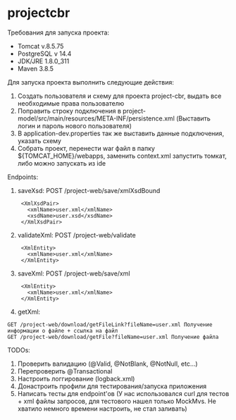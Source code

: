 # projectcbr
Требования для запуска проекта:
 - Tomcat v.8.5.75
 - PostgreSQL v 14.4
 - JDK/JRE 1.8.0_311
 - Maven 3.8.5


Для запуска проекта выполнить следующие действия:
  1. Создать пользователя и схему для проекта project-cbr, выдать все необходимые права пользователю
  2. Поправить строку подключения в project-model/src/main/resources/META-INF/persistence.xml (Выставить логин и пароль нового пользователя)
  3. В application-dev.properties так же выставить данные подключения, указать схему
  4. Собрать проект, перенести war файл в папку ${TOMCAT_HOME}/webapps, заменить context.xml запустить томкат, либо можно запускать из ide

Endpoints:
  1. saveXsd:
    POST /project-web/save/xmlXsdBound

          <XmlXsdPair>
            <xmlName>user.xml</xmlName>
            <xsdName>user.xsd</xsdName>
          </XmlXsdPair>

  2. validateXml:
    POST /project-web/validate

          <XmlEntity>
            <xmlName>user.xml</xmlName>
          </XmlEntity>

  3. saveXml:
    POST /project-web/save/xml

          <XmlEntity>
            <xmlName>user.xml</xmlName>
          </XmlEntity>

  4. getXml:
  
    GET /project-web/download/getFileLink?fileName=user.xml Получение информации о файле + ссылка на файл
    GET /project-web/download/getFile?fileName=user.xml Получение файла
  
TODOs:
  1. Проверить валидацию (@Valid, @NotBlank, @NotNull, etc...)
  2. Перепроверить @Transactional
  3. Настроить логгирование (logback.xml)
  4. Донастроить профили для тестирования/запуска приложения
  5. Написать тесты для endpoint'ов
   (У нас использовался curl для тестов + xml файлы запросов, для тестового нашел только MockMvs.
    Не хватило немного времени настроить, не стал заливать)
